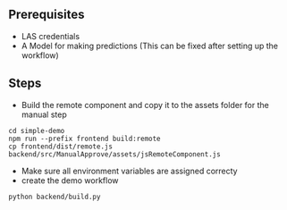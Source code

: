 ## Prerequisites

* LAS credentials
* A Model for making predictions (This can be fixed after setting up the workflow)


## Steps
* Build the remote component and copy it to the assets folder for the manual step
```                 
cd simple-demo
npm run --prefix frontend build:remote 
cp frontend/dist/remote.js backend/src/ManualApprove/assets/jsRemoteComponent.js
```
* Make sure all environment variables are assigned correcty
* create the demo workflow
```
python backend/build.py
```
